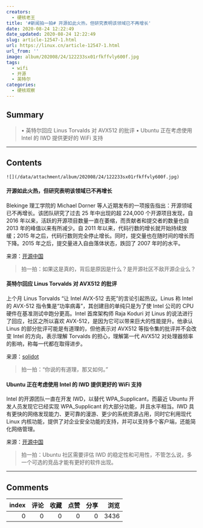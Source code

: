 ```yaml
---
creators:
  - 硬核老王
title: '#新闻拍一拍# 开源如此火热，但研究表明该领域已不再增长'
date: 2020-08-24 12:22:49
date_updated: 2020-08-24 12:22:49
slug: article-12547-1.html
url: https://linux.cn/article-12547-1.html
url_from: ''
image: album/202008/24/122233sx01rfkffvly600f.jpg
tags:
  - wifi
  - 开源
  - 英特尔
categories:
  - 硬核观察
---
```


## Summary

> • 英特尔回应 Linus Torvalds 对 AVX512 的批评 • Ubuntu 正在考虑使用 Intel 的 IWD 提供更好的 WiFi 支持

***

<!-- more -->

## Contents

`![](/data/attachment/album/202008/24/122233sx01rfkffvly600f.jpg)`

#### 开源如此火热，但研究表明该领域已不再增长

Blekinge 理工学院的 Michael Dorner 等人近期发布的一项报告指出：开源领域已不再增长。该团队研究了过去 25 年中出现的超 224,000 个开源项目发现，自 2016 年以来，活跃的开源项目数量一直在萎缩，而贡献者和提交者的数量也自 2013 年的峰值以来有所减少。自 2011 年以来，代码行数的增长就开始持续放缓；2015 年之后，代码行数则完全停止增长。同时，提交量也在随时间的增长而下降。2015 年之后，提交量进入自由落体状态，跌回了 2007 年时的水平。

来源：[开源中国](https://www.oschina.net/news/118100/open-source-is-not-growing-anymore "https://www.oschina.net/news/118100/open-source-is-not-growing-anymore")

> 
> 拍一拍：如果这是真的，背后是原因是什么？是开源社区不敌开源企业么？
> 
> 
> 

#### 英特尔回应 Linus Torvalds 对 AVX512 的批评

上个月 Linus Torvalds “让 Intel AVX-512 去死”的言论引起热议。Linus 称 Intel 的 AVX-512 指令集是“功率病毒”，其创建目的单纯只是为了使 Intel 公司的 CPU 硬件在基准测试中跑分更高。Intel 首席架构师 Raja Koduri 对 Linus 的说法进行了回应，社区之所以喜欢 AVX-512，是因为它可以带来巨大的性能提升。他承认 Linus 的部分批评可能是有道理的，但他表示对 AVX512 等指令集的批评并不会改变 Intel 的方向，表示理解 Torvalds 的担心，理解第一代 AVX512 对处理器频率的影响，称每一代都在取得进步。

来源：[solidot](https://www.solidot.org/story?sid=65325 "https://www.solidot.org/story?sid=65325")

> 
> 拍一拍：“你说的有道理，那又如何。”
> 
> 
> 

#### Ubuntu 正在考虑使用 Intel 的 IWD 提供更好的 WiFi 支持

Intel 的开源团队一直在开发 IWD，以替代 WPA\_Supplicant，而最近 Ubuntu 开发人员发现它已经实现 WPA\_Supplicant 的大部分功能，并且水平相当。IWD 具有更快的网络发现能力、更可靠的漫游、更少的系统资源占用，同时它利用现代 Linux 内核功能，提供了对企业安全功能的支持，并可以支持多个客户端，还能简化网络管理。

来源：[开源中国](https://www.oschina.net/news/118123/ubuntu-call-for-testing-improved-wifi-via-iwd "https://www.oschina.net/news/118123/ubuntu-call-for-testing-improved-wifi-via-iwd")

> 
> 拍一拍：Ubuntu 社区需要评估 IWD 的稳定性和可用性，不管怎么说，多一个可选的竞品才能有更好的软件出现。
> 
> 
>

***

## Comments


|   index |   评论 |   收藏 |   点赞 |   分享 |   浏览 |
|--------:|-------:|-------:|-------:|-------:|-------:|
|       0 |      0 |      0 |      0 |      0 |   3436 |
